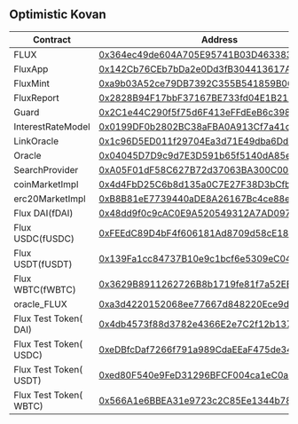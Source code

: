 



## Optimistic Kovan



| Contract | Address | JSON |
| ---- | ---- | ---- |
| FLUX | [0x364ec49de604A705E95741B03D463383609dEF39](https:/kovan-optimistic.etherscan.io/address/0x364ec49de604A705E95741B03D463383609dEF39) | [JSON](https:/raw.githubusercontent.com/01-finance/flux/main/publish/deployed/optimistic_kovan/token_FLUX) |
| FluxApp| [0x142Cb76CEb7bDa2e0Dd3fB304413617A0c8E4D59](https:/kovan-optimistic.etherscan.io/address/0x142Cb76CEb7bDa2e0Dd3fB304413617A0c8E4D59)| [JSON](https:/raw.githubusercontent.com/01-finance/flux/main/publish/deployed/optimistic_kovan/FluxApp)  |
| FluxMint| [0xa9b03A52ce79DB7392C355B541859B06C247C3d3](https:/kovan-optimistic.etherscan.io/address/0xa9b03A52ce79DB7392C355B541859B06C247C3d3)| [JSON](https:/raw.githubusercontent.com/01-finance/flux/main/publish/deployed/optimistic_kovan/FluxMint)  |
| FluxReport| [0x2828B94F17bbF37167BE733fd04E1B214dCabDA5](https:/kovan-optimistic.etherscan.io/address/0x2828B94F17bbF37167BE733fd04E1B214dCabDA5)| [JSON](https:/raw.githubusercontent.com/01-finance/flux/main/publish/deployed/optimistic_kovan/FluxReport)  |
| Guard| [0x2C1e44C290f5f75d6F413eFFdEeB6c3988B991F1](https:/kovan-optimistic.etherscan.io/address/0x2C1e44C290f5f75d6F413eFFdEeB6c3988B991F1)| [JSON](https:/raw.githubusercontent.com/01-finance/flux/main/publish/deployed/optimistic_kovan/Guard)  |
| InterestRateModel| [0x0199DF0b2802BC38aFBA0A913Cf7a41c3aD335aF](https:/kovan-optimistic.etherscan.io/address/0x0199DF0b2802BC38aFBA0A913Cf7a41c3aD335aF)| [JSON](https:/raw.githubusercontent.com/01-finance/flux/main/publish/deployed/optimistic_kovan/InterestRateModel)  |
| LinkOracle| [0x1c96D5ED011f29704Ea3d71E49dba6Dd66CA271F](https:/kovan-optimistic.etherscan.io/address/0x1c96D5ED011f29704Ea3d71E49dba6Dd66CA271F)| [JSON](https:/raw.githubusercontent.com/01-finance/flux/main/publish/deployed/optimistic_kovan/LinkOracle)  |
| Oracle| [0x04045D7D9c9d7E3D591b65f5140dA85e1b0F92EE](https:/kovan-optimistic.etherscan.io/address/0x04045D7D9c9d7E3D591b65f5140dA85e1b0F92EE)| [JSON](https:/raw.githubusercontent.com/01-finance/flux/main/publish/deployed/optimistic_kovan/Oracle)  |
| SearchProvider| [0xA05F01dF58C627B72d37063BA300C00Ef067bf92](https:/kovan-optimistic.etherscan.io/address/0xA05F01dF58C627B72d37063BA300C00Ef067bf92)| [JSON](https:/raw.githubusercontent.com/01-finance/flux/main/publish/deployed/optimistic_kovan/SearchProvider)  |
| coinMarketImpl | [0x4d4FbD25C6b8d135a0C7E27F38D3bCfb05FE5a3A](https:/kovan-optimistic.etherscan.io/address/0x4d4FbD25C6b8d135a0C7E27F38D3bCfb05FE5a3A)| [JSON](https:/raw.githubusercontent.com/01-finance/flux/main/publish/deployed/optimistic_kovan/cfxMarketImpl)  |
| erc20MarketImpl| [0xB8B81eE7739440aDE8A26167Bc4ce88eB9F4a89F](https:/kovan-optimistic.etherscan.io/address/0xB8B81eE7739440aDE8A26167Bc4ce88eB9F4a89F)| [JSON](https:/raw.githubusercontent.com/01-finance/flux/main/publish/deployed/optimistic_kovan/erc20MarketImpl)  |
| Flux DAI(fDAI) | [0x48dd9f0c9cAC0E9A520549312A7AD09745c742C5](https:/kovan-optimistic.etherscan.io/address/0x48dd9f0c9cAC0E9A520549312A7AD09745c742C5)| [JSON](https:/raw.githubusercontent.com/01-finance/flux/main/publish/deployed/optimistic_kovan/market_fDAI)  |
| Flux USDC(fUSDC) | [0xFEEdC89D4bF4f606181Ad8709d58cE182f1908b4](https:/kovan-optimistic.etherscan.io/address/0xFEEdC89D4bF4f606181Ad8709d58cE182f1908b4)| [JSON](https:/raw.githubusercontent.com/01-finance/flux/main/publish/deployed/optimistic_kovan/market_fUSDC)  |
| Flux USDT(fUSDT) | [0x139Fa1cc84737B10e9c1bcf6e5309eC04339f75d](https:/kovan-optimistic.etherscan.io/address/0x139Fa1cc84737B10e9c1bcf6e5309eC04339f75d)| [JSON](https:/raw.githubusercontent.com/01-finance/flux/main/publish/deployed/optimistic_kovan/market_fUSDT)  |
| Flux WBTC(fWBTC) | [0x3629B8911262726B8b1719fe81f7a52EB29246B9](https:/kovan-optimistic.etherscan.io/address/0x3629B8911262726B8b1719fe81f7a52EB29246B9)| [JSON](https:/raw.githubusercontent.com/01-finance/flux/main/publish/deployed/optimistic_kovan/market_fWBTC)  |
| oracle_FLUX| [0xa3d4220152068ee77667d848220Ece9d73861B86](https:/kovan-optimistic.etherscan.io/address/0xa3d4220152068ee77667d848220Ece9d73861B86)| [JSON](https:/raw.githubusercontent.com/01-finance/flux/main/publish/deployed/optimistic_kovan/oracle_FLUX)  |
| Flux Test Token( DAI) | [0x4db4573f88d3782e4366E2e7C2f12b1370e9dF00](https:/kovan-optimistic.etherscan.io/address/0x4db4573f88d3782e4366E2e7C2f12b1370e9dF00)| [JSON](https:/raw.githubusercontent.com/01-finance/flux/main/publish/deployed/optimistic_kovan/token_DAI)  |
| Flux Test Token( USDC) | [0xeDBfcDaf7266f791a989CdaEEaF475de345AB2Ff](https:/kovan-optimistic.etherscan.io/address/0xeDBfcDaf7266f791a989CdaEEaF475de345AB2Ff)| [JSON](https:/raw.githubusercontent.com/01-finance/flux/main/publish/deployed/optimistic_kovan/token_USDC)  |
| Flux Test Token( USDT) | [0xed80F540e9FeD31296BFCF004ca1eC0a1A9bF20B](https:/kovan-optimistic.etherscan.io/address/0xed80F540e9FeD31296BFCF004ca1eC0a1A9bF20B)| [JSON](https:/raw.githubusercontent.com/01-finance/flux/main/publish/deployed/optimistic_kovan/token_USDT)  |
| Flux Test Token( WBTC) | [0x566A1e6BBEA31e9723c2C85Ee1344b782A8f9438](https:/kovan-optimistic.etherscan.io/address/0x566A1e6BBEA31e9723c2C85Ee1344b782A8f9438)| [JSON](https:/raw.githubusercontent.com/01-finance/flux/main/publish/deployed/optimistic_kovan/token_WBTC)  |